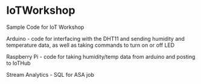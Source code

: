 # IoTWorkshop
Sample Code for IoT Workshop

Arduino - code for interfacing with the DHT11 and sending humidity and temperature data, as well as taking commands to turn on or off LED

Raspberry Pi - code for taking humidity/temp data from arduino and posting to IoTHub

Stream Analytics - SQL for ASA job


